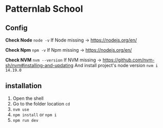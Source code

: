 # Patternlab School

## Config

**Check Node**
`node -v`
If Node missing -> https://nodejs.org/en/

**Check Npm**
`npm -v`
If Npm missing -> https://nodejs.org/en/

**Check NVM**
`nvm --version`
If NVM missing -> https://github.com/nvm-sh/nvm#installing-and-updating
And install project's node version `nvm i 14.19.0`

## installation

1. Open the shell
2. Go to the folder location `cd`
3. `nvm use`
4. `npm install` or `npm i`
5. `npm run dev`

